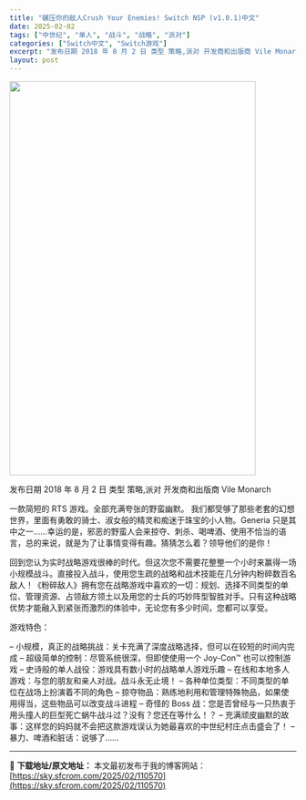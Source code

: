 ```yaml
---
title: "碾压你的敌人Crush Your Enemies! Switch NSP (v1.0.1)中文"
date: 2025-02-02
tags: ["中世纪", "单人", "战斗", "战略", "派对"]
categories: ["Switch中文", "Switch游戏"]
excerpt: "发布日期 2018 年 8 月 2 日 类型 策略,派对 开发商和出版商 Vile Monarch 一款简短的 RTS 游戏。全部充满夸张的野蛮幽默。 我们都受够了那些老套的幻想世界，里面有勇敢的骑士、淑女般的精灵和痴迷于珠宝的小人物。Generia 只是其中之一……幸运的是，邪恶的野蛮人会来掠夺、&hellip;"
layout: post
---
```


<img class="aligncenter size-full wp-image-110558" src="https://sky.sfcrom.com/wp-content/uploads/2025/02/2025020203403457.webp" alt="" width="432" height="692" />

发布日期 2018 年 8 月 2 日
类型 策略,派对
开发商和出版商 Vile Monarch

一款简短的 RTS 游戏。全部充满夸张的野蛮幽默。
我们都受够了那些老套的幻想世界，里面有勇敢的骑士、淑女般的精灵和痴迷于珠宝的小人物。Generia 只是其中之一……幸运的是，邪恶的野蛮人会来掠夺、刺杀、喝啤酒、使用不恰当的语言，总的来说，就是为了让事情变得有趣。猜猜怎么着？领导他们的是你！

回到您认为实时战略游戏很棒的时代。但这次您不需要花整整一个小时来赢得一场小规模战斗。直接投入战斗，使用您生疏的战略和战术技能在几分钟内粉碎数百名敌人！《粉碎敌人》拥有您在战略游戏中喜欢的一切：规划、选择不同类型的单位、管理资源、占领敌方领土以及用您的士兵的巧妙阵型智胜对手。只有这种战略优势才能融入到紧张而激烈的体验中，无论您有多少时间，您都可以享受。

游戏特色：

– 小规模，真正的战略挑战：关卡充满了深度战略选择，但可以在较短的时间内完成
– 超级简单的控制：尽管系统很深，但即使使用一个 Joy-Con™ 也可以控制游戏
– 史诗般的单人战役：游戏具有数小时的战略单人游戏乐趣
– 在线和本地多人游戏：与您的朋友和亲人对战。战斗永无止境！
– 各种单位类型：不同类型的单位在战场上扮演着不同的角色
– 掠夺物品：熟练地利用和管理特殊物品，如果使用得当，这些物品可以改变战斗进程
– 奇怪的 Boss 战：您是否曾经与一只热衷于用头撞人的巨型死亡蜗牛战斗过？没有？您还在等什么！？
– 充满顽皮幽默的故事：这样您的妈妈就不会把这款游戏误认为她最喜欢的中世纪村​​庄点击盛会了！
– 暴力、啤酒和脏话：说够了……

---
📖 **下载地址/原文地址：** 本文最初发布于我的博客网站：[https://sky.sfcrom.com/2025/02/110570](https://sky.sfcrom.com/2025/02/110570)
